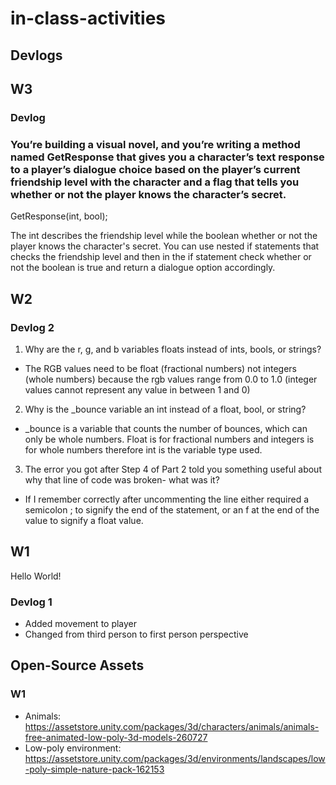 # in-class-activities
## Devlogs

## W3

### Devlog

### You’re building a visual novel, and you’re writing a method named GetResponse that gives you a character’s text response to a player’s dialogue choice based on the player’s current friendship level with the character and a flag that tells you whether or not the player knows the character’s secret.

GetResponse(int, bool);

The int describes the friendship level while the boolean whether or not the player knows the character's secret.
You can use nested if statements that checks the friendship level and then in the if statement check whether or not the boolean is true and return a dialogue option accordingly.

## W2

### Devlog 2

1. Why are the r, g, and b variables floats instead of ints, bools, or strings?
- The RGB values need to be float (fractional numbers) not integers (whole numbers) because the rgb values range from 0.0 to 1.0 (integer values cannot represent any value in between 1 and 0)

2. Why is the _bounce variable an int instead of a float, bool, or string?
- _bounce is a variable that counts the number of bounces, which can only be whole numbers. Float is for fractional numbers and integers is for whole numbers therefore int is the variable type used.

3. The error you got after Step 4 of Part 2 told you something useful about why that line of code was broken- what was it?
- If I remember correctly after uncommenting the line either required a semicolon ; to signify the end of the statement, or an f at the end of the value to signify a float value.


## W1
Hello World!

### Devlog 1
- Added movement to player
- Changed from third person to first person perspective

## Open-Source Assets
### W1
- Animals: https://assetstore.unity.com/packages/3d/characters/animals/animals-free-animated-low-poly-3d-models-260727 
- Low-poly environment: https://assetstore.unity.com/packages/3d/environments/landscapes/low-poly-simple-nature-pack-162153 
